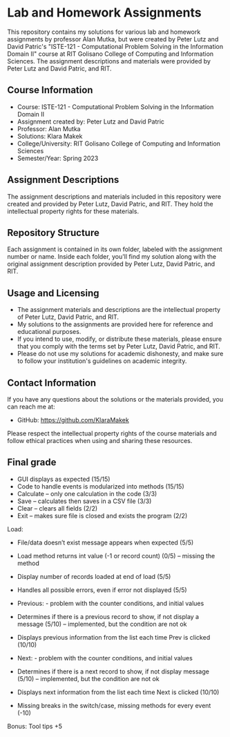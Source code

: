 # Lab and Homework Assignments

This repository contains my solutions for various lab and homework assignments by professor Alan Mutka, but were created by Peter Lutz and David Patric's "ISTE-121 - Computational Problem Solving in the Information Domain II" course at RIT Golisano College of Computing and Information Sciences. The assignment descriptions and materials were provided by Peter Lutz and David Patric, and RIT.

## Course Information

- Course: ISTE-121 - Computational Problem Solving in the Information Domain II
- Assignment created by: Peter Lutz and David Patric
- Professor: Alan Mutka
- Solutions: Klara Makek
- College/University: RIT Golisano College of Computing and Information Sciences
- Semester/Year: Spring 2023

## Assignment Descriptions

The assignment descriptions and materials included in this repository were created and provided by Peter Lutz, David Patric, and RIT. They hold the intellectual property rights for these materials.

## Repository Structure

Each assignment is contained in its own folder, labeled with the assignment number or name. Inside each folder, you'll find my solution along with the original assignment description provided by Peter Lutz, David Patric, and RIT.

## Usage and Licensing

- The assignment materials and descriptions are the intellectual property of Peter Lutz, David Patric, and RIT.
- My solutions to the assignments are provided here for reference and educational purposes.
- If you intend to use, modify, or distribute these materials, please ensure that you comply with the terms set by Peter Lutz, David Patric, and RIT.
- Please do not use my solutions for academic dishonesty, and make sure to follow your institution's guidelines on academic integrity.

## Contact Information

If you have any questions about the solutions or the materials provided, you can reach me at:
- GitHub: https://github.com/KlaraMakek

Please respect the intellectual property rights of the course materials and follow ethical practices when using and sharing these resources.

## Final grade

- GUI displays as expected (15/15)
- Code to handle events is modularized into methods (15/15)
- Calculate – only one calculation in the code (3/3)
- Save – calculates then saves in a CSV file (3/3)
- Clear – clears all fields (2/2)
- Exit – makes sure file is closed and exists the program (2/2)

Load:

- File/data doesn’t exist message appears when expected (5/5)
- Load method returns int value (-1 or record count) (0/5) – missing the method
- Display number of records loaded at end of load (5/5)
- Handles all possible errors, even if error not displayed (5/5)
- Previous: - problem with the counter conditions, and initial values
- Determines if there is a previous record to show, if not display a message (5/10) – implemented, but the condition are not ok
- Displays previous information from the list each time Prev is clicked (10/10)
- Next: - problem with the counter conditions, and initial values
- Determines if there is a next record to show, if not display message (5/10) – implemented, but the condition are not ok
- Displays next information from the list each time Next is clicked (10/10)
 
- Missing breaks in the switch/case, missing methods for every event (-10)
 
Bonus: Tool tips +5
